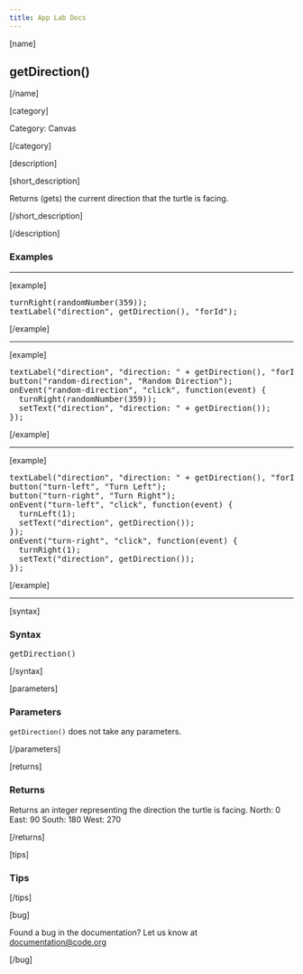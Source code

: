 ```yaml
---
title: App Lab Docs
---
```


[name]

## getDirection()

[/name]


[category]

Category: Canvas

[/category]

[description]

[short_description]

Returns (gets) the current direction that the turtle is facing.

[/short_description]



[/description]

### Examples
____________________________________________________

[example]

<pre>
turnRight(randomNumber(359));
textLabel("direction", getDirection(), "forId");
</pre>

[/example]

____________________________________________________

[example]

<pre>
textLabel("direction", "direction: " + getDirection(), "forId");
button("random-direction", "Random Direction");
onEvent("random-direction", "click", function(event) {
  turnRight(randomNumber(359));
  setText("direction", "direction: " + getDirection());
});
</pre>


[/example]

____________________________________________________

[example]

<pre>
textLabel("direction", "direction: " + getDirection(), "forId");
button("turn-left", "Turn Left");
button("turn-right", "Turn Right");
onEvent("turn-left", "click", function(event) {
  turnLeft(1);
  setText("direction", getDirection());
});
onEvent("turn-right", "click", function(event) {
  turnRight(1);
  setText("direction", getDirection());
});
</pre>


[/example]

____________________________________________________

[syntax]

### Syntax
<pre>
getDirection()
</pre>

[/syntax]

[parameters]

### Parameters
`getDirection()` does not take any parameters.

[/parameters]

[returns]

### Returns
Returns an integer representing the direction the turtle is facing.
North: 0
East: 90
South: 180
West: 270

[/returns]

[tips]

### Tips


[/tips]

[bug]

Found a bug in the documentation? Let us know at documentation@code.org

[/bug]
